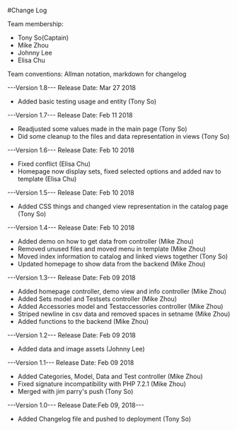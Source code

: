 #Change Log

Team membership:
- Tony So(Captain)
- Mike Zhou
- Johnny Lee
- Elisa Chu

Team conventions: Allman notation, markdown for changelog

---Version 1.8--- Release Date: Mar 27 2018
- Added basic testing usage and entity (Tony So)

---Version 1.7--- Release Date: Feb 11 2018
- Readjusted some values made in the main page (Tony So)
- Did some cleanup to the files and data representation in views (Tony So)

---Version 1.6--- Release Date: Feb 10 2018
- Fixed conflict (Elisa Chu)
- Homepage now display sets, fixed selected options and added nav to template (Elisa Chu)

---Version 1.5--- Release Date: Feb 10 2018
- Added CSS things and changed view representation in the catalog page (Tony So)

---Version 1.4--- Release Date: Feb 10 2018
- Added demo on how to get data from controller (Mike Zhou)
- Removed unused files and moved menu in template (Mike Zhou)
- Moved index information to catalog and linked views together (Tony So)
- Updated homepage to show data from the backend (Mike Zhou)

---Version 1.3--- Release Date: Feb 09 2018
- Added homepage controller, demo view and info controller (Mike Zhou)
- Added Sets model and Testsets controller (Mike Zhou)
- Added Accessories model and Testaccessories controller (Mike Zhou)
- Striped newline in csv data and removed spaces in setname (Mike Zhou)
- Added functions to the backend (Mike Zhou)

---Version 1.2--- Release Date: Feb 09 2018
- Added data and image assets (Johnny Lee)

---Version 1.1--- Release Date: Feb 09 2018
- Added Categories, Model, Data and Test controller (Mike Zhou)
- Fixed signature incompatibility with PHP 7.2.1 (Mike Zhou)
- Merged with jim parry's push (Tony So)

---Version 1.0--- Release Date:Feb 09, 2018---
- Added Changelog file and pushed to deployment (Tony So)
